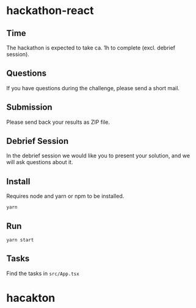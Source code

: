 # hackathon-react

## Time

The hackathon is expected to take ca. 1h to complete (excl. debrief session).

## Questions

If you have questions during the challenge, please send a short mail.

## Submission

Please send back your results as ZIP file.

## Debrief Session

In the debrief session we would like you to present your solution, and we will ask questions about it.

## Install

Requires node and yarn or npm to be installed.

```
yarn
```

## Run

```
yarn start
```

## Tasks

Find the tasks in `src/App.tsx`
# hacakton
